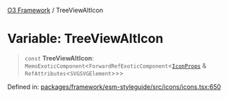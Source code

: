 [O3 Framework](../API.md) / TreeViewAltIcon

# Variable: TreeViewAltIcon

> `const` **TreeViewAltIcon**: `MemoExoticComponent`\<`ForwardRefExoticComponent`\<[`IconProps`](../type-aliases/IconProps.md) & `RefAttributes`\<`SVGSVGElement`\>\>\>

Defined in: [packages/framework/esm-styleguide/src/icons/icons.tsx:650](https://github.com/UjjawalPrabhat/openmrs-esm-core/blob/main/packages/framework/esm-styleguide/src/icons/icons.tsx#L650)
